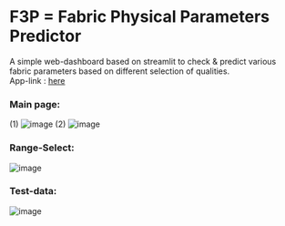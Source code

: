 # F3P = Fabric Physical Parameters Predictor   

A simple web-dashboard based on streamlit to check & predict various fabric parameters based on different selection of qualities.   
App-link : [here](https://fabric-param-predictor.streamlit.app/)   

### Main page:
(1)
![image](https://user-images.githubusercontent.com/63915540/200894826-e3598d40-2899-4135-bab4-6180702ea8be.png)
(2)
![image](https://user-images.githubusercontent.com/63915540/200895108-c624bc20-99f3-496b-be75-030cf57a7fa0.png)

### Range-Select:
![image](https://user-images.githubusercontent.com/63915540/236892080-884f76a4-beff-4bc9-b9e9-c3b9d7dadb10.png)

### Test-data:
![image](https://user-images.githubusercontent.com/63915540/200897622-370458df-c733-4e45-b926-46121644aa56.png)
